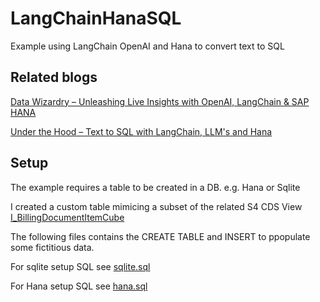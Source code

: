 # LangChainHanaSQL
Example using LangChain OpenAI and Hana to convert text to SQL

## Related blogs 

[Data Wizardry – Unleashing Live Insights with OpenAI, LangChain & SAP HANA](https://blogs.sap.com/?p=1771733) 

[Under the Hood – Text to SQL with LangChain, LLM's and Hana](https://blogs.sap.com/?p=1772464) 


## Setup 
The example requires a table to be created in a DB. e.g. Hana or Sqlite

I created a custom table mimicing a subset of the related S4 CDS View 
[I_BillingDocumentItemCube](https://help.sap.com/docs/SAP_S4HANA_CLOUD/0f69f8fb28ac4bf48d2b57b9637e81fa/ab6bdf55562d1d22e10000000a44147b.html) 

The following files contains the CREATE TABLE  and INSERT   to ppopulate some fictitious data.

For sqlite setup SQL see [sqlite.sql](sqlite.sql) 

For Hana setup SQL see [hana.sql](hana.sql) 
